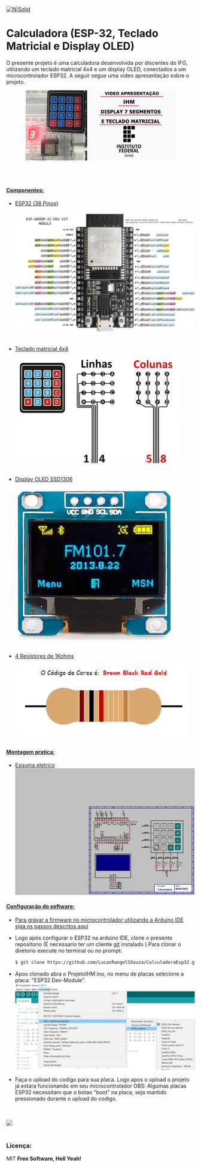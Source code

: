 
[![N|Solid](https://eventos.ifg.edu.br/semanai2c/wp-content/uploads/sites/7/2016/08/marca-ifg-2015-todas-as-verses.png)](https://www.ifg.edu.br/goiania)

# Calculadora (ESP-32, Teclado Matricial e Display OLED)
O presente projeto é uma calculadora desenvolvida por discentes do IFG, utilizando um teclado matricial 4x4 e um display OLED, conectados a um microcontrolador ESP32. A seguir segue uma video apresentação sobre o projeto.

<p align="center">
  <a href="https://youtu.be/XzZY5017TaU"><img src="https://github.com/LucasRangelSSouza/CalculadoraEsp32/blob/main/assets/Miniatura.png">
</p>

 <br/><br/>


#### Componentes:

  - ESP32 (38 Pinos)
  <br/><br/>
![](https://github.com/LucasRangelSSouza/CalculadoraEsp32/blob/main/assets/ESP32-DEVKIT-V4-pinout-v2.jpg)
  <br/><br/>
  
  - Teclado matricial 4x4
  <br/><br/>
![](https://github.com/LucasRangelSSouza/CalculadoraEsp32/blob/main/assets/teclado-membrana-4x4.jpg)
  <br/><br/>
  
  - Display OLED SSD1306
  <br/><br/>
![](https://github.com/LucasRangelSSouza/CalculadoraEsp32/blob/main/assets/display7.jpg)
<br/><br/>


  - 4 Resistores de 1Kohms
  <br/><br/>
![](https://github.com/LucasRangelSSouza/CalculadoraEsp32/blob/main/assets/1kohms.png )
<br/><br/>
  
#### Montagem pratica:

  - Esquma eletrico
  ![](https://github.com/LucasRangelSSouza/CalculadoraEsp32/blob/main/assets/esquemaEletrico.bmp)
  

#### Configuração do software:

  - Para gravar a firmware no microcontrolador utilizando a Arduino IDE
siga os passos descritos [aqui](https://randomnerdtutorials.com/installing-the-esp32-board-in-arduino-ide-windows-instructions/)

  - Logo após configurar o ESP32 na arduino IDE, clone o presente repositorio (É necessario ter um cliente [git](https://git-scm.com/) instalado ).Para clonar o diretorio execute no terminal ou no prompt:
	```sh
	$ git clone https://github.com/LucasRangelSSouza/CalculadoraEsp32.git
	```
  - Apos clonado abra o ProjetoIHM.ino, no menu de placas selecione a placa: "ESP32 Dev-Module".
	![](https://github.com/LucasRangelSSouza/CalculadoraEsp32/blob/main/assets/selectPlaca.png)
	
  - Faça o upload do codigo para sua placa. Logo apos o upload o projeto já estara funcionando em seu microcontrolador
		OBS: Algumas placas ESP32 necessitam que o botao "boot" na placa, seja mantido pressionado durante o upload do codigo.


<br/><br/>
   ![](https://github.com/LucasRangelSSouza/CalculadoraEsp32/blob/main/assets/test.gif)
<br/><br/>

### Licença:


MIT
**Free Software, Hell Yeah!**

